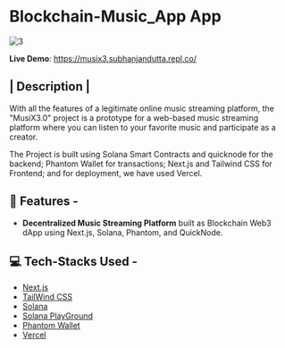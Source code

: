 # Blockchain-Music_App App

![3](https://user-images.githubusercontent.com/62725955/211182123-a4e2efb5-8666-41ae-b956-ce3ea34072cb.png)


**Live Demo**: <https://musix3.subhanjandutta.repl.co/>

| Description |
-----------
With all the features of a legitimate online music streaming platform, the "MusiX3.0" project is a prototype for a web-based music streaming platform where you can listen to your favorite music and participate as a creator. 

The Project is built using  Solana Smart Contracts and quicknode for the backend; Phantom Wallet for transactions; Next.js and Tailwind CSS for Frontend; and for deployment, we have used Vercel.

🌟 Features -
-----------

- **Decentralized Music Streaming Platform** built as Blockchain Web3 dApp using Next.js, Solana, Phantom, and QuickNode.

💻  Tech-Stacks Used -
---------------------

- [Next.js](http://nextjs.org)
- [TailWind CSS](https://tailwindcss.com/)
- [Solana](https://solana.com/)
- [Solana PlayGround](https://beta.solpg.io/)
- [Phantom Wallet](https://phantom.app/)
- [Vercel](https://vercel.com/)

